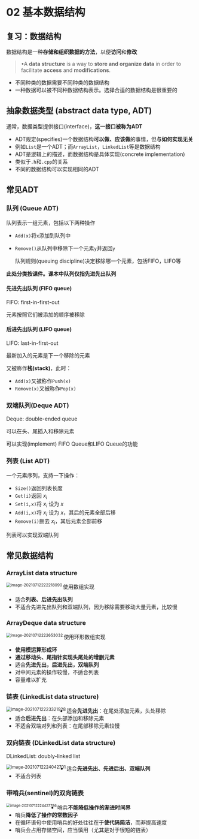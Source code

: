 # 02 基本数据结构

## 复习：数据结构

数据结构是一种**存储和组织数据的方法**，以便**访问**和**修改**

> •A **data structure** is a way to **store and organize data** in order to facilitate **access** and **modifications**.

* 不同种类的数据需要不同种类的数据结构
* 一种数据可以被不同种数据结构表示。选择合适的数据结构是很重要的

## 抽象数据类型 (abstract data type, ADT)

通常，数据类型提供接口(interface)，**这一接口被称为ADT**

* ADT规定(specifies)一个数据结构**可以做、应该做**的事情，但**与如何实现无关**
* 例如```List```是一个ADT；而```ArrayList```，```LinkedList```等是数据结构
* ADT是逻辑上的描述，而数据结构是具体实现(concrete implementation)
* 类似于```.h```和```.cpp```的关系
* 不同的数据结构可以实现相同的ADT

## 常见ADT

### 队列 (Queue ADT)

队列表示一组元素，包括以下两种操作

* ```Add(x)```将```x```添加到队列中

* ```Remove()```从队列中移除下一个元素```y```并返回```y```

  队列规则(queuing discipline)决定移除哪一个元素，包括FIFO，LIFO等

**此处分类按课件。课本中队列仅指先进先出队列**

#### 先进先出队列 (FIFO queue)

FIFO: first-in-first-out

元素按照它们被添加的顺序被移除

#### 后进先出队列 (LIFO queue)

LIFO: last-in-first-out

最新加入的元素是下一个移除的元素

又被称作**栈(stack)**，此时：

* `Add(x)`又被称作`Push(x)`
* `Remove(x)`又被称作`Pop(x)`

### 双端队列(Deque ADT)

Deque: double-ended queue

可以在头、尾插入和移除元素

可以实现(implement) FIFO Queue和LIFO Queue的功能

### 列表 (List ADT)

一个元素序列，支持一下操作：

* `Size()`返回列表长度
* `Get(i)`返回 $x_i$
* `Set(i,x)`将 $x_i$ 设为 $x$
* `Add(i,x)`将 $x_i$ 设为 $x$，其后的元素全部后移
* `Remove(i)`删去 $x_i$，其后元素全部前移

列表可以实现双端队列

## 常见数据结构

### ArrayList data structure

<img src="C:\Users\10643\AppData\Roaming\Typora\typora-user-images\image-20210712222218090.png" alt="image-20210712222218090" align="left" style="zoom:75%;" />

使用数组实现

* 适合**列表、后进先出队列**
* 不适合先进先出队列和双端队列，因为移除需要移动大量元素，比较慢

### ArrayDeque data structure

<img src="C:\Users\10643\AppData\Roaming\Typora\typora-user-images\image-20210712222653032.png" alt="image-20210712222653032" align="left" style="zoom:75%;" />

使用环形数组实现

* **使用模运算形成环**
* **通过移动头、尾指针实现头尾处的增删元素**
* 适合**先进先出，后进先出，双端队列**
* 对中间元素的操作较慢，不适合列表
* 容量难以扩充

### 链表 (LinkedList data structure)

<img src="C:\Users\10643\AppData\Roaming\Typora\typora-user-images\image-20210712223321928.png" alt="image-20210712223321928" align="left" style="zoom:80%;" />

* 适合**先进先出**：在尾处添加元素，头处移除
* 适合**后进先出**：在头部添加和移除元素
* 不适合双端对列和列表：在尾部移除元素较慢

### 双向链表 (DLinkedList data structure)

DLinkedList: doubly-linked list

<img src="C:\Users\10643\AppData\Roaming\Typora\typora-user-images\image-20210712224042701.png" align="left" alt="image-20210712224042701" style="zoom:80%;" />

* 适合**先进先出、先进后出、双端队列**
* 不适合列表

### 带哨兵(sentinel)的双向链表

<img src="C:\Users\10643\AppData\Roaming\Typora\typora-user-images\image-20210712224427786.png" alt="image-20210712224427786" align="left" style="zoom:67%;" />

* 哨兵**不能降低操作的渐进时间界**
* 哨兵**降低了操作的常数因子**
* 在循环语句中使用哨兵的好处往往在于**使代码简洁**，而非提高速度
* 哨兵会占用存储空间，应当慎用（尤其是对于很短的链表）

